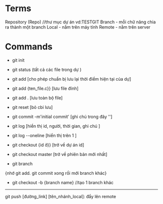 # Terms

Repository (Repo) //thư mục dự án vd:TESTGIT
Branch - mỗi chữ năng chia ra thành một branch
Local - nằm trên máy tính
Remote - nằm trên server

# Commands
- git init 
- git status (tất cả các file trong dự )
- git add [cho phép chuẩn bị lưu lại thời điểm hiện tại của dự]
- git add {ten_file.c}} [lưu file đính]
- git add . [lưu toàn bộ file]
- git reset [bỏ cbi lưu]
- git commit -m'initial commit' [ghi chú trong đây '']
- git log [hiển thị id, người, thời gian, ghi chú ]
- git log --oneline [hiển thị trên 1 ]

- git checkout {id ở}} [trở về dự án id]
- git checkout master  [trở về phiên bản mới nhất]
- git branch

{nhớ git add. git commit xong rồi mới branch khác}
- git checkout -b {branch name} //tạo 1 branch khác

------
git push [đường_link] [tên_nhánh_local]: đẩy lên remote 